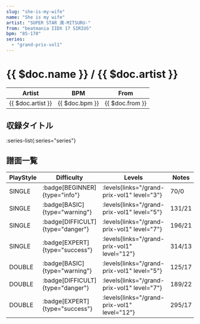 ```yaml
---
slug: "she-is-my-wife"
name: "She is my wife"
artist: "SUPER STAR 満-MITSURU-"
from: "beatmania IIDX 17 SIRIUS"
bpm: "85-170"
series:
  - "grand-prix-vol1"
---
```


# {{ $doc.name }} / {{ $doc.artist }}

|Artist|BPM|From|
|------|---|----|
|{{ $doc.artist }}|{{ $doc.bpm }}|{{ $doc.from }}|

## 収録タイトル

:series-list{:series="series"}

## 譜面一覧

|PlayStyle|Difficulty|Levels|Notes|Movie|
|---------|----------|------|-----|-----|
|SINGLE| :badge[BEGINNER]{type="info"}| :levels{links="/grand-prix-vol1" level="3"}|70/0||
|SINGLE| :badge[BASIC]{type="warning"}| :levels{links="/grand-prix-vol1" level="5"}|131/21||
|SINGLE| :badge[DIFFICULT]{type="danger"}| :levels{links="/grand-prix-vol1" level="7"}|196/21||
|SINGLE| :badge[EXPERT]{type="success"}| :levels{links="/grand-prix-vol1" level="12"}|314/13||
|DOUBLE| :badge[BASIC]{type="warning"}| :levels{links="/grand-prix-vol1" level="5"}|125/17||
|DOUBLE| :badge[DIFFICULT]{type="danger"}| :levels{links="/grand-prix-vol1" level="7"}|189/22||
|DOUBLE| :badge[EXPERT]{type="success"}| :levels{links="/grand-prix-vol1" level="12"}|295/17||
